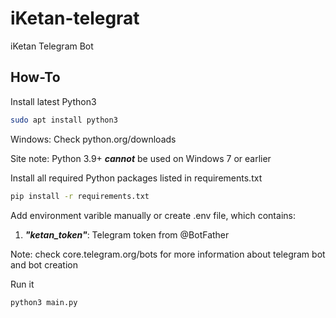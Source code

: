# iKetan-telegrat
iKetan Telegram Bot

## How-To

Install latest Python3
```bash
sudo apt install python3
```
Windows: Check python.org/downloads

Site note: Python 3.9+ ***cannot*** be used on Windows 7 or earlier

Install all required Python packages listed in requirements.txt
```bash
pip install -r requirements.txt
```

Add environment varible manually or create .env file, which contains:
1. ***"ketan_token"***: Telegram token from @BotFather

Note: check core.telegram.org/bots for more information about telegram bot and bot creation

Run it
```bash
python3 main.py
```

